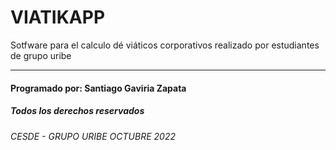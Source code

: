 # VIATIKAPP
Sotfware para el calculo dé viáticos corporativos realizado por estudiantes de grupo uribe

***
#### Programado por: Santiago Gaviria Zapata
##### Todos los derechos reservados 
###### CESDE - GRUPO URIBE OCTUBRE 2022 
